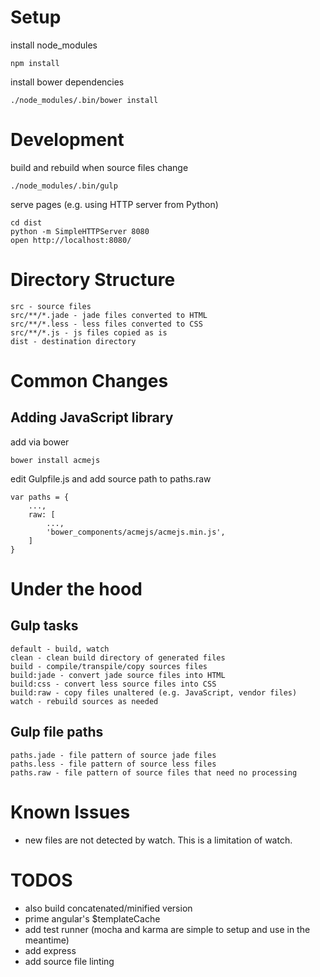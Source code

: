 # Setup

install node_modules

	npm install

install bower dependencies

	./node_modules/.bin/bower install

# Development

build and rebuild when source files change

	./node_modules/.bin/gulp

serve pages (e.g. using HTTP server from Python)

	cd dist
	python -m SimpleHTTPServer 8080
	open http://localhost:8080/

# Directory Structure

	src - source files
	src/**/*.jade - jade files converted to HTML
	src/**/*.less - less files converted to CSS
	src/**/*.js - js files copied as is
	dist - destination directory

# Common Changes

## Adding JavaScript library

 add via bower

	bower install acmejs

 edit Gulpfile.js and add source path to paths.raw

	var paths = {
		...,
		raw: [
			...,
			'bower_components/acmejs/acmejs.min.js',
		]
	}

# Under the hood

## Gulp tasks

	default - build, watch
	clean - clean build directory of generated files
	build - compile/transpile/copy sources files
	build:jade - convert jade source files into HTML
	build:css - convert less source files into CSS
	build:raw - copy files unaltered (e.g. JavaScript, vendor files)
	watch - rebuild sources as needed

## Gulp file paths

	paths.jade - file pattern of source jade files
	paths.less - file pattern of source less files
	paths.raw - file pattern of source files that need no processing

# Known Issues

* new files are not detected by watch. This is a limitation of watch.

# TODOS

* also build concatenated/minified version
* prime angular's $templateCache
* add test runner (mocha and karma are simple to setup and use in the meantime)
* add express
* add source file linting
